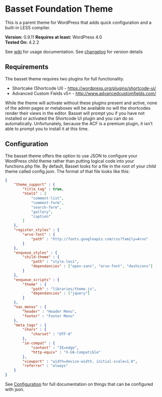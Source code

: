 # Basset Foundation Theme
This is a parent theme for WordPress that adds quick configuration and a built-in LESS compiler.

**Version:** 0.9.11
**Requires at least:** WordPress 4.0  
**Tested On:** 4.2.2

See [wiki](https://github.com/brentjett/Basset/wiki) for usage documentation. See [changelog](https://github.com/brentjett/Basset/blob/master/changelog.md) for version details

## Requirements
The basset theme requires two plugins for full functionality.

* Shortcake (Shortcode UI) - https://wordpress.org/plugins/shortcode-ui/
* Advanced Custom Fields v5+ - http://www.advancedcustomfields.com/

While the theme will activate without these plugins present and active, none of the admin pages or metaboxes will be available no will the shortcodes render their views in the editor. Basset will prompt you if you have not installed or activated the Shortcode UI plugin and you can do so automatically. Unfortunately, because the ACF is a premium plugin, it isn't able to prompt you to install it at this time.

## Configuration
The basset theme offers the option to use JSON to configure your WordPress child theme rather than putting logical code into your functions.php file. By default, Basset looks for a file in the root of your child theme called config.json. The format of that file looks like this:

```json
{
    "theme_support" : {
        "title_tag" : true,
        "html5" : [
			"comment-list",
			"comment-form",
			"search-form",
			"gallery",
			"caption"
		]
    },
    "register_styles" : {
		"arvo-font" : {
			"path" : "http://fonts.googleapis.com/css?family=Arvo"
		}
	},
	"enqueue_styles" : {
		"child-theme" : {
			"path" : "style.less",
			"dependancies" : ["open-sans", "arvo-font", "dashicons"]
		}
	},
    "enqueue_scripts" : {
		"theme" : {
			"path" : "libraries/theme.js",
			"dependancies" : ["jquery"]
		}
	},
	"nav_menus" : {
		"header" : "Header Menu",
		"footer" : "Footer Menu"
	},
	"meta_tags" : {
		"chars" : {
			"charset" : "UTF-8"
		},
		"ie-compat" : {
			"content" : "IE=edge",
			"http-equiv" : "X-UA-Compatible"
		},
		"viewport" : "width=device-width, initial-scale=1.0",
		"referrer" : "always"
	}
}
```

See [Configuration](https://github.com/brentjett/Basset/wiki/Configuration) for full documentation on things that can be configured with json.

